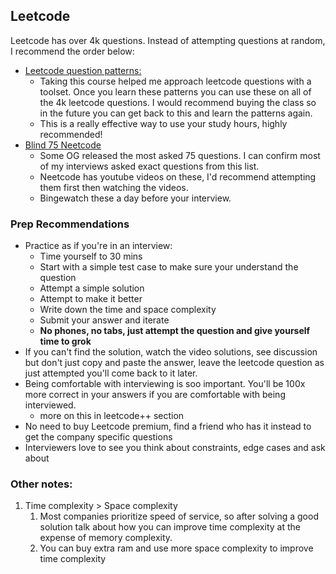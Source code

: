 ## Leetcode

Leetcode has over 4k questions. Instead of attempting questions at random, I recommend the order below:
- [Leetcode question patterns:](https://www.designgurus.io/course/grokking-the-coding-interview)
  - Taking this course helped me approach leetcode questions with a toolset. Once you learn these patterns you can use these on all of the 4k leetcode questions. I would recommend buying the class so in the future you can get back to this and learn the patterns again. 
  - This is a really effective way to use your study hours, highly recommended!
- [Blind 75 Neetcode](https://neetcode.io/practice?tab=blind75)
  - Some OG released the most asked 75 questions. I can confirm most of my interviews asked exact questions from this list. 
  - Neetcode has youtube videos on these, I'd recommend attempting them first then watching the videos. 
  - Bingewatch these a day before your interview. 

### Prep Recommendations
- Practice as if you're in an interview:
  - Time yourself to 30 mins
  - Start with a simple test case to make sure your understand the question
  - Attempt a simple solution
  - Attempt to make it better
  - Write down the time and space complexity
  - Submit your answer and iterate
  - **No phones, no tabs, just attempt the question and give yourself time to grok**
- If you can't find the solution, watch the video solutions, see discussion but don't just copy and paste the answer, leave the leetcode question as just attempted you'll come back to it later. 
- Being comfortable with interviewing is soo important. You'll be 100x more correct in your answers if you are comfortable with being interviewed. 
  - more on this in leetcode++ section
- No need to buy Leetcode premium, find a friend who has it instead to get the company specific questions
- Interviewers love to see you think about constraints, edge cases and ask about 
  
### Other notes:

1. Time complexity > Space complexity 
   1. Most companies prioritize speed of service, so after solving a good solution talk about how you can improve time complexity at the expense of memory complexity. 
   2. You can buy extra ram and use more space complexity to improve time complexity 

